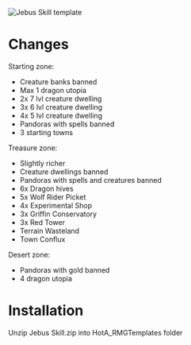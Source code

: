 ![Jebus Skill template](https://raw.githubusercontent.com/oz4ru/jebus-skill/main/Jebus%20Skill%20img.png)
# Changes
Starting zone:
* Creature banks banned
* Max 1 dragon utopia
* 2x 7 lvl creature dwelling
* 3x 6 lvl creature dwelling
* 4x 5 lvl creature dwelling
* Pandoras with spells banned
* 3 starting towns

Treasure zone:
* Slightly richer
* Creature dwellings banned
* Pandoras with spells and creatures banned
* 6x Dragon hives
* 5x Wolf Rider Picket
* 4x Experimental Shop
* 3x Griffin Conservatory
* 3x Red Tower
* Terrain Wasteland
* Town Conflux

Desert zone:
* Pandoras with gold banned
* 4 dragon utopia

# Installation
Unzip Jebus Skill.zip into HotA_RMGTemplates folder
